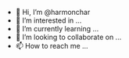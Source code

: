 - 👋 Hi, I’m @harmonchar
- 👀 I’m interested in ...
- 🌱 I’m currently learning ...
- 💞️ I’m looking to collaborate on ...
- 📫 How to reach me ...

<!---
harmonchar/harmonchar is a ✨ special ✨ repository because its `README.md` (this file) appears on your GitHub profile.
You can click the Preview link to take a look at your changes.
--->
